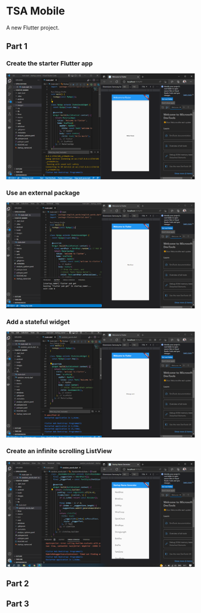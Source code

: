 # TSA Mobile

A new Flutter project.

## Part 1
### Create the starter Flutter app
![Result](images/1.png)
### Use an external package
![Result](images/2.png)
### Add a stateful widget
![Result](images/3.png)
### Create an infinite scrolling ListView
![Result](images/4.png)
## Part 2
## Part 3
